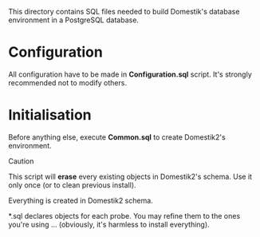 This directory contains SQL files needed to build Domestik's database environment in a PostgreSQL database.

# Configuration

All configuration have to be made in **Configuration.sql** script. It's strongly recommended not to modify others.

# Initialisation

Before anything else, execute **Common.sql** to create Domestik2's environment.

> [!CAUTION]
> This script will **erase** every existing objects in Domestik2's schema.
> Use it only once (or to clean previous install).

Everything is created in Domestik2 schema.

*.sql declares objects for each probe. You may refine them to the ones you're using ... (obviously, it's harmless to install everything).

